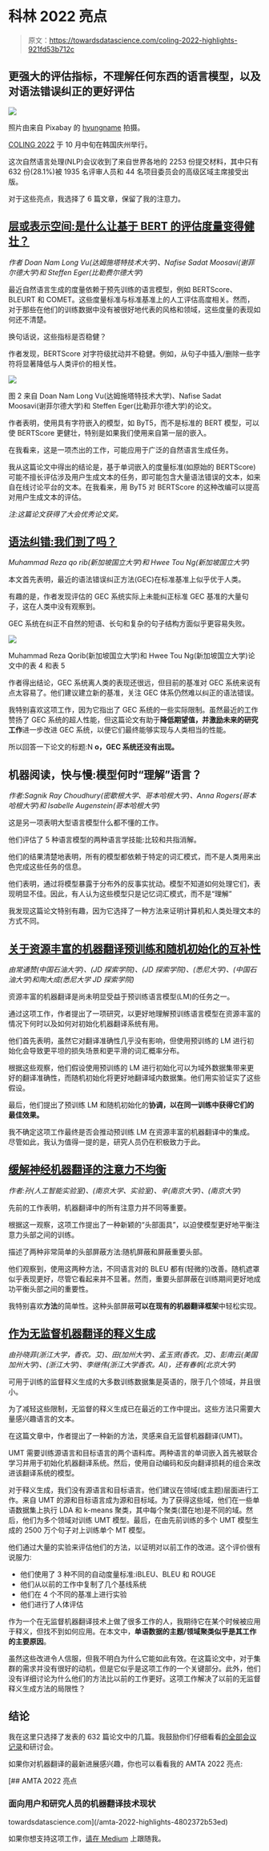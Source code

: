 # 科林 2022 亮点

> 原文：<https://towardsdatascience.com/coling-2022-highlights-921fd53b712c>

## 更强大的评估指标，不理解任何东西的语言模型，以及对语法错误纠正的更好评估

![](img/8df8774255f3df5cbe1cb90f04ba235d.png)

照片由来自 Pixabay 的 [hyungname](https://pixabay.com/users/hyungname-9864966/) 拍摄。

[COLING 2022](https://coling2022.org/) 于 10 月中旬在韩国庆州举行。

这次自然语言处理(NLP)会议收到了来自世界各地的 2253 份提交材料，其中只有 632 份(28.1%)被 1935 名评审人员和 44 名项目委员会的高级区域主席接受出版。

对于这些亮点，我选择了 6 篇文章，保留了我的注意力。

## [层或表示空间:是什么让基于 BERT 的评估度量变得健壮？](https://aclanthology.org/2022.coling-1.300.pdf)

*作者 Doan Nam Long Vu(达姆施塔特技术大学)、Nafise Sadat Moosavi(谢菲尔德大学)和 Steffen Eger(比勒费尔德大学)*

最近自然语言生成的度量依赖于预先训练的语言模型，例如 BERTScore、BLEURT 和 COMET。这些度量标准与标准基准上的人工评估高度相关。然而，对于那些在他们的训练数据中没有被很好地代表的风格和领域，这些度量的表现如何还不清楚。

换句话说，这些指标是否稳健？

作者发现，BERTScore 对字符级扰动并不稳健。例如，从句子中插入/删除一些字符将显著降低与人类评价的相关性。

![](img/3519d08f8b7f57ebbbd0da6e5e768c6f.png)

图 2 来自 Doan Nam Long Vu(达姆施塔特技术大学)、Nafise Sadat Moosavi(谢菲尔德大学)和 Steffen Eger(比勒菲尔德大学)的论文。

作者表明，使用具有字符嵌入的模型，如 ByT5，而不是标准的 BERT 模型，可以使 BERTScore 更健壮，特别是如果我们使用来自第一层的嵌入。

在我看来，这是一项杰出的工作，可能应用于广泛的自然语言生成任务。

我从这篇论文中得出的结论是，基于单词嵌入的度量标准(如原始的 BERTScore)可能不擅长评估涉及用户生成文本的任务，即可能包含大量语法错误的文本，如来自在线讨论平台的文本。在我看来，用 ByT5 对 BERTScore 的这种改编可以提高对用户生成文本的评估。

*注:这篇论文获得了大会优秀论文奖。*

## [语法纠错:我们到了吗？](https://aclanthology.org/2022.coling-1.246.pdf)

*Muhammad Reza qo rib(新加坡国立大学)和 Hwee Tou Ng(新加坡国立大学)*

本文首先表明，最近的语法错误纠正方法(GEC)在标准基准上似乎优于人类。

有趣的是，作者发现评估的 GEC 系统实际上未能纠正标准 GEC 基准的大量句子，这在人类中没有观察到。

GEC 系统在纠正不自然的短语、长句和复杂的句子结构方面似乎更容易失败。

![](img/2c65091e1241510288c44df2ba8078d5.png)

Muhammad Reza Qorib(新加坡国立大学)和 Hwee Tou Ng(新加坡国立大学)论文中的表 4 和表 5

作者得出结论，GEC 系统离人类的表现还很远，但目前的基准对 GEC 系统来说有点太容易了。他们建议建立新的基准，关注 GEC 体系仍然难以纠正的语法错误。

我特别喜欢这项工作，因为它指出了 GEC 系统的一些实际限制。虽然最近的工作赞扬了 GEC 系统的超人性能，但这篇论文有助于**降低期望值，并激励未来的研究工作**进一步改进 GEC 系统，以便它们最终能够实现与人类相当的性能。

所以回答一下论文的标题:N **o，GEC 系统还没有出现。**

## 机器阅读，快与慢:模型何时“理解”语言？

*作者:Sagnik Ray Choudhury(密歇根大学、哥本哈根大学)、Anna Rogers(哥本哈根大学)和 Isabelle Augenstein(哥本哈根大学)*

这是另一项表明大型语言模型什么都不懂的工作。

他们评估了 5 种语言模型的两种语言学技能:比较和共指消解。

他们的结果清楚地表明，所有的模型都依赖于特定的词汇模式，而不是人类用来出色完成这些任务的信息。

他们表明，通过将模型暴露于分布外的反事实扰动。模型不知道如何处理它们，表现明显不佳。因此，有人认为这些模型只是记忆词汇模式，而不是“理解”

我发现这篇论文特别有趣，因为它选择了一种方法来证明计算机和人类处理文本的方式不同。

## [关于资源丰富的机器翻译预训练和随机初始化的互补性](https://aclanthology.org/2022.coling-1.445.pdf)

*由常通赞(中国石油大学)、(JD 探索学院)、(JD 探索学院)、(悉尼大学)、(中国石油大学)和陶大成(悉尼大学 JD 探索学院)*

资源丰富的机器翻译是尚未明显受益于预训练语言模型(LM)的任务之一。

通过这项工作，作者提出了一项研究，以更好地理解预训练语言模型在资源丰富的情况下何时以及如何对初始化机器翻译系统有用。

他们首先表明，虽然它对翻译准确性几乎没有影响，但使用预训练的 LM 进行初始化会导致更平坦的损失场景和更平滑的词汇概率分布。

根据这些观察，他们假设使用预训练的 LM 进行初始化可以为域外数据集带来更好的翻译准确性，而随机初始化将更好地翻译域内数据集。他们用实验证实了这些假设。

最后，他们提出了预训练 LM 和随机初始化的**协调，以在同一训练中获得它们的最佳效果。**

我不确定这项工作最终是否会推动预训练 LM 在资源丰富的机器翻译中的集成。尽管如此，我认为值得一提的是，研究人员仍在积极致力于此。

## [缓解神经机器翻译的注意力不均衡](https://aclanthology.org/2022.coling-1.466.pdf)

*作者:孙(人工智能实验室)、(南京大学、实验室)、辛(南京大学)、(南京大学)*

先前的工作表明，机器翻译中的所有注意力并不同等重要。

根据这一观察，这项工作提出了一种新颖的“头部面具”，以迫使模型更好地平衡注意力头部之间的训练。

描述了两种非常简单的头部屏蔽方法:随机屏蔽和屏蔽重要头部。

他们观察到，使用这两种方法，不同语言对的 BLEU 都有(轻微的)改善。随机遮罩似乎表现更好，尽管它看起来并不显著。然而，重要头部屏蔽在训练期间更好地成功平衡头部之间的重要性。

我特别喜欢**方法**的简单性。这种头部屏蔽**可以在现有的机器翻译框架**中轻松实现。

## [作为无监督机器翻译的释义生成](https://aclanthology.org/2022.coling-1.555.pdf)

*由孙晓菲(浙江大学，香农。艾)、田(加州大学)、孟玉贤(香农。艾)、彭南云(美国加州大学)、(浙江大学)、李继伟(浙江大学香农。AI)，还有春帆(北京大学)*

可用于训练的监督释义生成的大多数训练数据集是英语的，限于几个领域，并且很小。

为了减轻这些限制，无监督的释义生成已在最近的工作中提出。这些方法只需要大量感兴趣语言的文本。

在这篇文章中，作者提出了一种新的方法，灵感来自无监督机器翻译(UMT)。

UMT 需要训练源语言和目标语言的两个语料库。两种语言的单词嵌入首先被联合学习并用于初始化机器翻译系统。然后，使用自动编码和反向翻译损耗的组合来改进该翻译系统的模型。

对于释义生成，我们没有源语言和目标语言。他们建议在领域(或主题)层面进行工作。来自 UMT 的源和目标语言成为源和目标域。为了获得这些域，他们在一些单语数据集上执行 LDA 和 k-means 聚类，其中每个聚类(潜在地)是不同的域。然后，他们为多个领域对训练 UMT 模型。最后，在由先前训练的多个 UMT 模型生成的 2500 万个句子对上训练单个 MT 模型。

他们通过大量的实验来评估他们的方法，以证明对以前工作的改进。这个评价很有说服力:

*   他们使用了 3 种不同的自动度量标准:iBLEU、BLEU 和 ROUGE
*   他们从以前的工作中复制了几个基线系统
*   他们在 4 个不同的基准上进行实验
*   他们进行了人体评估

作为一个在无监督机器翻译技术上做了很多工作的人，我期待它在某个时候被应用于释义，但找不到如何应用。在本文中，**单语数据的主题/领域聚类似乎是其工作的主要原因**。

虽然这些改进令人信服，但我不明白为什么它能如此有效。在这篇论文中，对于集群的需求并没有很好的动机，但是它似乎是这项工作的一个关键部分。此外，他们没有详细讨论为什么他们的方法比以前的工作更好。这项工作解决了以前的无监督释义生成方法的局限性？

## 结论

我在这里只选择了发表的 632 篇论文中的几篇。我鼓励你们仔细看看[的全部会议记录](https://aclanthology.org/events/coling-2022/)和研讨会。

如果你对机器翻译的最新进展感兴趣，你也可以看看我的 AMTA 2022 亮点:

[](/amta-2022-highlights-4802372b53ed) [## AMTA 2022 亮点

### 面向用户和研究人员的机器翻译技术现状

towardsdatascience.com](/amta-2022-highlights-4802372b53ed) 

如果你想支持这项工作，[请在 Medium](https://medium.com/@bnjmn_marie) 上跟随我。